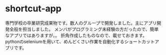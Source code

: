 # shortcut-app
専門学校の卒業研究成果物です。数人のグループで開発しました。主にアプリ開発全般を担当しました。
メンバがプログラミング未経験の方だったので、簡単なアプリではありますが。。
折角作成したものなので、載せておきます。
pythonのseleniumを用いて、めんどくさい作業を自動化するショートカットアプリです。
